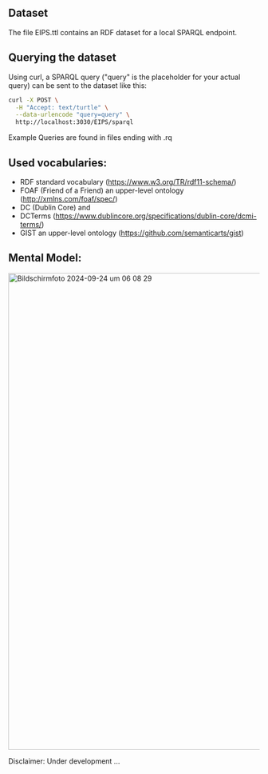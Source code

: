 ## Dataset 
The file EIPS.ttl contains an RDF dataset for a local SPARQL endpoint.

## Querying the dataset
Using curl, a SPARQL query ("query" is the placeholder for your actual query) can be sent to the dataset like this:
```bash
curl -X POST \
  -H "Accept: text/turtle" \
  --data-urlencode "query=query" \
  http://localhost:3030/EIPS/sparql
```

Example Queries are found in files ending with .rq

## Used vocabularies:
- RDF standard vocabulary (https://www.w3.org/TR/rdf11-schema/)
- FOAF (Friend of a Friend) an upper-level ontology (http://xmlns.com/foaf/spec/)
- DC (Dublin Core) and
- DCTerms (https://www.dublincore.org/specifications/dublin-core/dcmi-terms/)
- GIST an upper-level ontology (https://github.com/semanticarts/gist)

## Mental Model:

<img width="954" alt="Bildschirmfoto 2024-09-24 um 06 08 29" src="https://github.com/user-attachments/assets/05a7fcda-fe3c-42ef-9989-e1992e2a81b6">

Disclaimer: Under development ...

